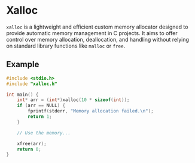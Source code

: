 # Xalloc 

`xalloc` is a lightweight and efficient custom memory allocator designed to provide automatic memory management in C projects. It aims to offer control over memory allocation, deallocation, and handling without relying on standard library functions like `malloc` or `free`.

## Example

```c
#include <stdio.h>
#include "xalloc.h"

int main() {
    int* arr = (int*)xalloc(10 * sizeof(int));
    if (arr == NULL) {
        fprintf(stderr, "Memory allocation failed.\n");
        return 1;
    }

    // Use the memory...

    xfree(arr);
    return 0;
}
```
